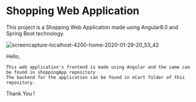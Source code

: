 # Shopping Web Application
This project is a Shopping Web Application made using Angular8.0 and Spring Boot technology.

![screencapture-localhost-4200-home-2020-01-29-20_53_42](https://user-images.githubusercontent.com/53425575/67576840-fc181780-f75c-11e9-9c9a-3616385e26a5.png)


Hello,

    This web application's frontend is made using Angular and the same can be found in shoppingApp repository
    The backend for the application can be found in eCart folder of this repository.
    
Thank You !

